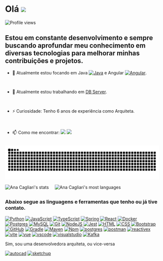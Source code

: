 # Olá <img src="https://raw.githubusercontent.com/kaueMarques/kaueMarques/master/hi.gif" height="30px">
<p align="left"> <img src="https://komarev.com/ghpvc/?username=anacagliari&color=blue" alt="Profile views" /> </p>

 ## Estou em constante desenvolvimento e sempre buscando aprofundar meu conhecimento em diversas tecnologias para melhorar minhas contribuições e projetos.

- 🌱 Atualmente estou focando em Java [![Java](https://skillicons.dev/icons?i=java)](https://www.java.com/) e Angular [![Angular](https://skillicons.dev/icons?i=angular)](https://angular.io/).
<br>

- 🔭 Atualmente estou trabalhando em [DB Server](https://www.linkedin.com/company/dbserver).
<br>

- ⚡ Curiosidade: Tenho 6 anos de experiência como Arquiteta.
<br>

- 📫 Como me encontrar: 
  <a href = "mailto:carolinecagliari@gmail.com"><img src="https://img.shields.io/badge/-Gmail-%23333?style=for-the-badge&logo=gmail&logoColor=white" target="_blank"></a>
  <a href="https://www.linkedin.com/in/ana-caroline-cagliari-cappellari/" target="_blank"><img src="https://img.shields.io/badge/-LinkedIn-%230077B5?style=for-the-badge&logo=linkedin&logoColor=white" target="_blank"></a> 


 ##

![Snake animation](https://raw.githubusercontent.com/caulicons/caulicons/output/github-contribution-grid-snake-dark.svg)
<!-- ![Typing SVG](https://readme-typing-svg.herokuapp.com/?color=ffffff&size=35&center=true&vCenter=true&width=1000&lines=HELLO,+My+name+is+Ana+Cagliari;I'm+32+years+old;I'm+from+Brazil;I'm+a+Software+Developer+Student;Be+Welcome!+:%29)
- 👯 Estou procurando colaborar em ...
- 🤔 Estou buscando ajuda com ...
- 💬 Pergunte-me sobre ...
- 😄 Pronomes: ...-->

<p align="left">
  <img width="396em" src="https://github-readme-stats.vercel.app/api?username=anacagliari&show_icons=true&theme=vision-friendly-dark" alt="Ana Cagliari's stats"/>&nbsp&nbsp&nbsp&nbsp
  <img width="301em" src="https://github-readme-stats.vercel.app/api/top-langs/?username=anacagliari&layout=compact&theme=vision-friendly-dark" alt="Ana Cagliari's most languages"/>
</p>

 ##

 ### Abaixo segue as linguagens e ferramentas que tenho ou já tive contato.

[![Python](https://skillicons.dev/icons?i=py)](https://www.python.org/)
[![JavaScript](https://skillicons.dev/icons?i=js)](https://developer.mozilla.org/docs/Web/JavaScript)
[![TypeScript](https://skillicons.dev/icons?i=ts)](https://www.typescriptlang.org/)
[![Spring](https://skillicons.dev/icons?i=spring)](https://spring.io/)
[![React](https://skillicons.dev/icons?i=react)](https://react.dev/)
[![Docker](https://skillicons.dev/icons?i=docker)](https://www.docker.com/)
[![Postgres](https://skillicons.dev/icons?i=postgres)](https://www.postgresql.org/)
[![MySQL](https://skillicons.dev/icons?i=mysql)](https://www.mysql.com/)
[![Git](https://skillicons.dev/icons?i=git)](https://git-scm.com/)
[![NodeJS](https://skillicons.dev/icons?i=nodejs)](https://nodejs.org/)
[![Jest](https://skillicons.dev/icons?i=jest)](https://jestjs.io/pt-BR/)
[![HTML](https://skillicons.dev/icons?i=html)](https://developer.mozilla.org/pt-BR/docs/Web/HTML)
[![CSS](https://skillicons.dev/icons?i=css)](https://developer.mozilla.org/pt-BR/docs/Web/CSS)
[![Bootstrap](https://skillicons.dev/icons?i=bootstrap)](https://bootstrap.io/)
[![GitHub](https://skillicons.dev/icons?i=github)](https://github.io/)
[![Gradle](https://skillicons.dev/icons?i=gradle)](https://gradle.io/)
[![Maven](https://skillicons.dev/icons?i=maven)](https://maven.io/)
[![Npm](https://skillicons.dev/icons?i=npm)](https://npm.io/)
[![postgres](https://skillicons.dev/icons?i=postgres)](https://postgres.io/)
[![postman](https://skillicons.dev/icons?i=postman)](https://postman.io/)
[![reactivex](https://skillicons.dev/icons?i=reactivex)](https://reactivex.io/)
[![vite](https://skillicons.dev/icons?i=vite)](https://vite.io/)
[![vue](https://skillicons.dev/icons?i=vue)](https://vue.io/)
[![vscode](https://skillicons.dev/icons?i=vscode)](https://vscode.io/)
[![visualstudio](https://skillicons.dev/icons?i=visualstudio)](https://visualstudio.io/)
[![Kafka](https://skillicons.dev/icons?i=kafka)](https://kafka.io/)

Sim, sou uma desenvolvedora arquiteta, ou vice-versa 

[![autocad](https://skillicons.dev/icons?i=autocad)](https://autocad.io/)
[![sketchup](https://skillicons.dev/icons?i=sketchup)](https://sketchup.io/)
